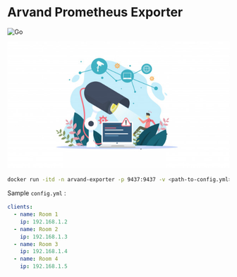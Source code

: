 # Arvand Prometheus Exporter

![Go](https://github.com/Arvand-IOT/Prometheus-Exporter/workflows/Go/badge.svg)

![banner](banner.jpg)

```bash
docker run -itd -n arvand-exporter -p 9437:9437 -v <path-to-config.yml>:/app/config.yml -e CONFIG_FILE="/app/config.yml" hatamiarash7/arvand-exporter:1.0
```

Sample `config.yml` :

```yml
clients:
  - name: Room 1
    ip: 192.168.1.2
  - name: Room 2
    ip: 192.168.1.3
  - name: Room 3
    ip: 192.168.1.4
  - name: Room 4
    ip: 192.168.1.5
```
